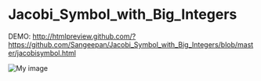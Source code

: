 Jacobi_Symbol_with_Big_Integers
===============================



DEMO: http://htmlpreview.github.com/?https://github.com/Sangeepan/Jacobi_Symbol_with_Big_Integers/blob/master/jacobisymbol.html

![My image](github.com/Sangeepan/Jacobi_Symbol_with_Big_Integers/blob/master/jacobi.png)
